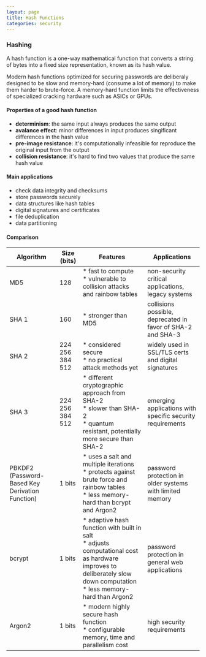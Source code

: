 ```yaml
---
layout: page
title: Hash Functions
categories: security
---
```


### Hashing
A hash function is a one-way mathematical function that converts a string of bytes into a fixed size representation, known as its hash value.

Modern hash functions optimized for securing passwords are deliberaly designed to be slow and memory-hard (consume a lot of memory) to make them harder to brute-force. A memory-hard function limits the effectiveness of specialized cracking hardware such as ASICs or GPUs.

#### Properties of a good hash function
 * **determinism**: the same input always produces the same output
 * **avalance effect**: minor differences in input produces singificant differences in the hash value
 * **pre-image resistance**: it's computationally infeasible for reproduce the original input from the output
 * **collision resistance**: it's hard to find two values that produce the same hash value

#### Main applications
 * check data integrity and checksums
 * store passwords securely
 * data structures like hash tables
 * digital signatures and certificates
 * file deduplication
 * data partitioning

#### Comparison

| Algorithm | Size (bits) | Features  | Applications  |
|-------|-------|-------|-------|
| MD5 | 128 | * fast to compute<br>* vulnerable to collision attacks and rainbow tables | non-security critical applications, legacy systems |
| SHA 1 | 160 | * stronger than MD5 | collisions possible, deprecated in favor of SHA-2 and SHA-3 |
| SHA 2 | 224<br>256<br>384<br>512 | * considered secure<br>* no practical attack methods yet | widely used in SSL/TLS certs and digital signatures |
| SHA 3 | 224<br>256<br>384<br>512 | * different cryptographic approach from SHA-2<br>* slower than SHA-2<br>* quantum resistant, potentially more secure than SHA-2 | emerging applications with specific security requirements |
| PBKDF2 (Password-Based Key Derivation Function) | 1 bits | * uses a salt and multiple iterations<br>* protects against brute force and rainbow tables<br>* less memory-hard than bcrypt and Argon2 | password protection in older systems with limited memory |
| bcrypt | 1 bits | * adaptive hash function with built in salt<br>* adjusts computational cost as hardware improves to deliberately slow down computation<br>* less memory-hard than Argon2| password protection in general web applications |
| Argon2 | 1 bits | * modern highly secure hash function<br>* configurable memory, time and parallelism cost | high security requirements |
